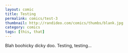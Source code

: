 ```yaml
---
layout: comic
title: Testing
permalink: comics/test-3
thumbnail: http://randideo.com/comics/thumbs/blank.jpg
category: comics
tags: [this, that]
---
```


Blah boohicky dicky doo. Testing, testing...
